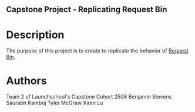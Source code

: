 ## Capstone Project - Replicating Request Bin
# Description
The purpose of this project is to create to replicate the behavior of [Request Bin](https://rbaskets.in/).

# Authors
Team 2 of Launchschool's Capstone Cohort 2508
Benjamin Stevens
Saurabh Kamboj
Tyler McGraw
Xiran Lu